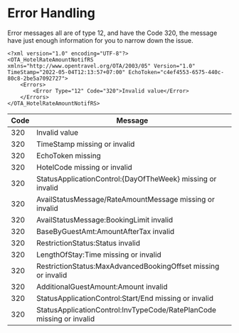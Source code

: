 # Error Handling

Error messages all are of type 12, and have the Code 320, the message have just enough information for you to narrow down the issue.

```
<?xml version="1.0" encoding="UTF-8"?>
<OTA_HotelRateAmountNotifRS xmlns="http://www.opentravel.org/OTA/2003/05" Version="1.0" TimeStamp="2022-05-04T12:13:57+07:00" EchoToken="c4ef4553-6575-440c-80c8-2be5a7092727">
    <Errors>
        <Error Type="12" Code="320">Invalid value</Error>
    </Errors>
</OTA_HotelRateAmountNotifRS>
```

| Code | Message                                                              |
| ---- | -------------------------------------------------------------------- |
| 320  | Invalid value                                                        |
| 320  | TimeStamp missing or invalid                                         |
| 320  | EchoToken missing                                                    |
| 320  | HotelCode missing or invalid                                         |
| 320  | StatusApplicationControl:{DayOfTheWeek} missing or invalid           |
| 320  | AvailStatusMessage/RateAmountMessage missing or invalid              |
| 320  | AvailStatusMessage:BookingLimit invalid                              |
| 320  | BaseByGuestAmt:AmountAfterTax invalid                                |
| 320  | RestrictionStatus:Status invalid                                     |
| 320  | LengthOfStay:Time missing or invalid                                 |
| 320  | RestrictionStatus:MaxAdvancedBookingOffset missing or invalid        |
| 320  | AdditionalGuestAmount:Amount invalid                                 |
| 320  | StatusApplicationControl:Start/End missing or invalid                |
| 320  | StatusApplicationControl:InvTypeCode/RatePlanCode missing or invalid |

